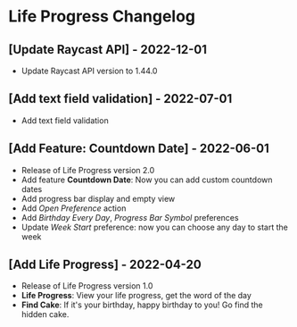 # Life Progress Changelog

## [Update Raycast API] - 2022-12-01

- Update Raycast API version to 1.44.0

## [Add text field validation] - 2022-07-01

- Add text field validation

## [Add Feature: Countdown Date] - 2022-06-01

- Release of Life Progress version 2.0
- Add feature **Countdown Date**: Now you can add custom countdown dates
- Add progress bar display and empty view
- Add _Open Preference_ action
- Add _Birthday Every Day_, _Progress Bar Symbol_ preferences
- Update _Week Start_ preference: now you can choose any day to start the week

## [Add Life Progress] - 2022-04-20

- Release of Life Progress version 1.0
- **Life Progress**: View your life progress, get the word of the day
- **Find Cake**: If it's your birthday, happy birthday to you! Go find the hidden cake.
